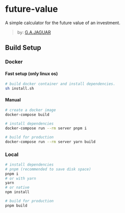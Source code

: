 # future-value

A simple calculator for the future value of an investment.

> by: [G.A.JAGUAR](https://github.com/gajaguar)

## Build Setup

### Docker

#### Fast setup (only linux os)

```bash
# build docker container and install dependencies.
sh install.sh
```
#### Manual

```bash
# create a docker image
docker-compose build
```

```bash
# install dependencies
docker-compose run --rm server pnpm i
```

```bash
# build for production
docker-compose run --rm server yarn build
```

### Local

```bash
# install dependencies
# pnpm (recommended to save disk space)
pnpm i
# or with yarn
yarn
# or native
npm install
```

```bash
# build for production
pnpm build
```
